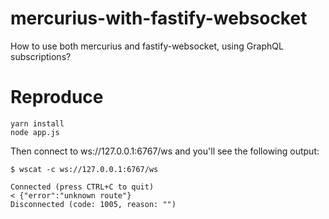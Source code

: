 # mercurius-with-fastify-websocket

How to use both mercurius and fastify-websocket, using GraphQL subscriptions?

# Reproduce

```
yarn install
node app.js
```

Then connect to ws://127.0.0.1:6767/ws and you'll see the following output:

```
$ wscat -c ws://127.0.0.1:6767/ws

Connected (press CTRL+C to quit)
< {"error":"unknown route"}
Disconnected (code: 1005, reason: "")
```
